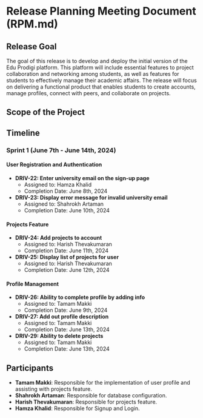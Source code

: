 # Release Planning Meeting Document (RPM.md)

## Release Goal
The goal of this release is to develop and deploy the initial version of the Edu Prodigi platform. This platform will include essential features to project collaboration and networking among students, as well as features for students to effectively manage their academic affairs. The release will focus on delivering a functional product that enables students to create accounts, manage profiles, connect with peers, and collaborate on projects.

## Scope of the Project

## Timeline

### Sprint 1 (June 7th - June 14th, 2024)

#### User Registration and Authentication
- **DRIV-22: Enter university email on the sign-up page**
  - Assigned to: Hamza Khalid
  - Completion Date: June 8th, 2024
- **DRIV-23: Display error message for invalid university email**
  - Assigned to: Shahrokh Artaman
  - Completion Date: June 10th, 2024
 
#### Projects Feature
- **DRIV-24: Add projects to account**
  - Assigned to: Harish Thevakumaran
  - Completion Date: June 11th, 2024
- **DRIV-25: Display list of projects for user**
  - Assigned to: Harish Thevakumaran
  - Completion Date: June 12th, 2024

#### Profile Management
- **DRIV-26: Ability to complete profile by adding info**
  - Assigned to: Tamam Makki
  - Completion Date: June 9th, 2024
- **DRIV-27: Add out profile description**
  - Assigned to: Tamam Makki
  - Completion Date: June 13th, 2024
- **DRIV-29: Ability to delete projects**
  - Assigned to: Tamam Makki
  - Completion Date: June 13th, 2024

## Participants
- **Tamam Makki**: Responsible for the implementation of user profile and assisting with projects feature.
- **Shahrokh Artaman**: Responsible for database configuration.
- **Harish Thevakumaran**: Responsible for projects feature.
- **Hamza Khalid**: Responsible for Signup and Login.
